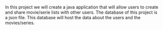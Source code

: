 In this project we will create a java application that will allow users to create and share movie/serie lists with other users.
The database of this project is a json file.
This database will host the data about the users and the movies/series.
